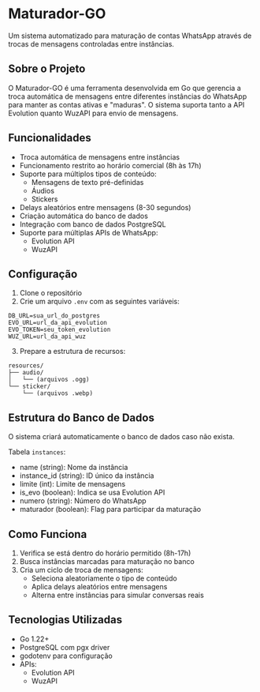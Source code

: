 # Maturador-GO

Um sistema automatizado para maturação de contas WhatsApp através de trocas de mensagens controladas entre instâncias.

## Sobre o Projeto

O Maturador-GO é uma ferramenta desenvolvida em Go que gerencia a troca automática de mensagens entre diferentes instâncias do WhatsApp para manter as contas ativas e "maduras". O sistema suporta tanto a API Evolution quanto WuzAPI para envio de mensagens.

## Funcionalidades

- Troca automática de mensagens entre instâncias
- Funcionamento restrito ao horário comercial (8h às 17h)
- Suporte para múltiplos tipos de conteúdo:
  - Mensagens de texto pré-definidas
  - Áudios
  - Stickers
- Delays aleatórios entre mensagens (8-30 segundos)
- Criação automática do banco de dados
- Integração com banco de dados PostgreSQL
- Suporte para múltiplas APIs de WhatsApp:
  - Evolution API
  - WuzAPI

## Configuração

1. Clone o repositório
2. Crie um arquivo `.env` com as seguintes variáveis:
```env
DB_URL=sua_url_do_postgres
EVO_URL=url_da_api_evolution
EVO_TOKEN=seu_token_evolution
WUZ_URL=url_da_api_wuz
```

3. Prepare a estrutura de recursos:
```
resources/
├── audio/
│   └── (arquivos .ogg)
└── sticker/
    └── (arquivos .webp)
```

## Estrutura do Banco de Dados

O sistema criará automaticamente o banco de dados caso não exista.

Tabela `instances`:
- name (string): Nome da instância
- instance_id (string): ID único da instância
- limite (int): Limite de mensagens
- is_evo (boolean): Indica se usa Evolution API
- numero (string): Número do WhatsApp
- maturador (boolean): Flag para participar da maturação

## Como Funciona

1. Verifica se está dentro do horário permitido (8h-17h)
2. Busca instâncias marcadas para maturação no banco
3. Cria um ciclo de troca de mensagens:
   - Seleciona aleatoriamente o tipo de conteúdo
   - Aplica delays aleatórios entre mensagens
   - Alterna entre instâncias para simular conversas reais

## Tecnologias Utilizadas

- Go 1.22+
- PostgreSQL com pgx driver
- godotenv para configuração
- APIs:
  - Evolution API
  - WuzAPI
